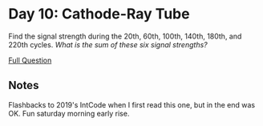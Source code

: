 # Day 10: Cathode-Ray Tube

Find the signal strength during the 20th, 60th, 100th, 140th, 180th, and 220th cycles. <em>What is the sum of these six signal strengths?</em>

[Full Question](https://adventofcode.com/2022/day/10)

## Notes

Flashbacks to 2019's IntCode when I first read this one, but in the end was OK. Fun saturday morning early rise.